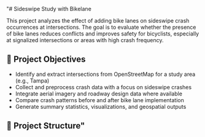 "# Sideswipe Study with Bikelane

This project analyzes the effect of adding bike lanes on sideswipe crash occurrences at intersections. The goal is to evaluate whether the presence of bike lanes reduces conflicts and improves safety for bicyclists, especially at signalized intersections or areas with high crash frequency.

## 🚦 Project Objectives

- Identify and extract intersections from OpenStreetMap for a study area (e.g., Tampa)
- Collect and preprocess crash data with a focus on sideswipe crashes
- Integrate aerial imagery and roadway design data where available
- Compare crash patterns before and after bike lane implementation
- Generate summary statistics, visualizations, and geospatial outputs

## 📁 Project Structure" 
